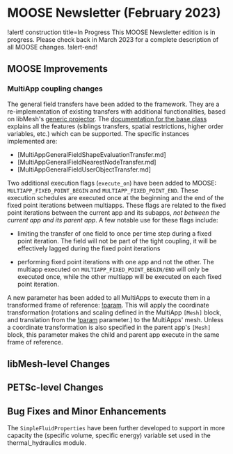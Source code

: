 # MOOSE Newsletter (February 2023)

!alert! construction title=In Progress
This MOOSE Newsletter edition is in progress. Please check back in March 2023
for a complete description of all MOOSE changes.
!alert-end!

## MOOSE Improvements

### MultiApp coupling changes

The general field transfers have been added to the framework. They are a re-implementation of existing transfers with additional functionalities,
based on libMesh's [generic projector](https://mooseframework.inl.gov/docs/doxygen/libmesh/classlibMesh_1_1GenericProjector.html). The [documentation for the
base class](MultiAppGeneralFieldTransfer.md) explains all the features (siblings transfers, spatial restrictions, higher order variables, etc.) which can be supported. The specific instances implemented are:

- [MultiAppGeneralFieldShapeEvaluationTransfer.md]
- [MultiAppGeneralFieldNearestNodeTransfer.md]
- [MultiAppGeneralFieldUserObjectTransfer.md]


Two additional execution flags (`execute_on`) have been added to MOOSE: `MULTIAPP_FIXED_POINT_BEGIN` and `MULTIAPP_FIXED_POINT_END`. These execution schedules are
executed once at the beginning and the end of the fixed point iterations between multiapps. These flags are related to the fixed point iterations between
the current app and its subapps, *not between the current app and its parent app*. A few notable use for these flags include:

- limiting the transfer of one field to once per time step during a fixed point iteration. The field will not be part of the tight coupling, it will be effectively
  lagged during the fixed point iterations

- performing fixed point iterations with one app and not the other. The multiapp executed on `MULTIAPP_FIXED_POINT_BEGIN/END` will only be executed once,
  while the other multiapp will be executed on each fixed point iteration.


A new parameter has been added to all MultiApps to execute them in a transformed frame of reference: [!param](/MultiApps/FullSolveMultiApp/run_in_position).
This will apply the coordinate transformation (rotations and scaling defined in the MultiApp `[Mesh]` block, and translation from the
[!param](/MultiApps/FullSolveMultiApp/positions) parameter.) to the MultiApps' mesh. Unless a coordinate transformation is also specified in the
parent app's `[Mesh]` block, this parameter makes the child and parent app execute in the same frame of reference.

## libMesh-level Changes

## PETSc-level Changes

## Bug Fixes and Minor Enhancements

The `SimpleFluidProperties` have been further developed to support in more capacity the (specific volume, specific energy)
variable set used in the thermal_hydraulics module.